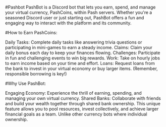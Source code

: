 #Pashbot
PashBot is a Discord bot that lets you earn, spend, and manage your virtual currency, PashCoins, within Pash servers. Whether you're a seasoned Discord user or just starting out, PashBot offers a fun and engaging way to interact with the platform and its community.

#How to Earn PashCoins:

Daily Tasks: Complete daily tasks like answering trivia questions or participating in mini-games to earn a steady income.
Claims: Claim your daily bonus each day to keep your finances flowing.
Challenges: Participate in fun and challenging events to win big rewards.
Work: Take on hourly jobs to earn income based on your time and effort.
Loans: Request loans from the bank to invest in your virtual economy or buy larger items. (Remember, responsible borrowing is key!)

#Why Use PashBot:

Engaging Economy: Experience the thrill of earning, spending, and managing your own virtual currency.
Shared Banks: Collaborate with friends and build your wealth together through shared bank ownership. This unique feature allows you to pool resources, invest collectively, and achieve larger financial goals as a team. Unlike other currency bots where individual ownership.
